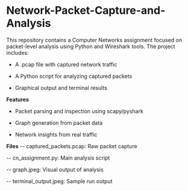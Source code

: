 # Network-Packet-Capture-and-Analysis
This repository contains a Computer Networks assignment focused on packet-level analysis using Python and Wireshark tools. The project includes:

- A .pcap file with captured network traffic

- A Python script for analyzing captured packets

- Graphical output and terminal results

**Features**
- Packet parsing and inspection using scapy/pyshark

- Graph generation from packet data

- Network insights from real traffic

**Files**
-- captured_packets.pcap: Raw packet capture

-- cn_assignment.py: Main analysis script

-- graph.jpeg: Visual output of analysis

-- terminal_output.jpeg: Sample run output
